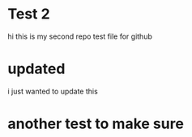 # Test 2
hi this is my second repo test file for github

# updated

i just wanted to update this

# another test to make sure
